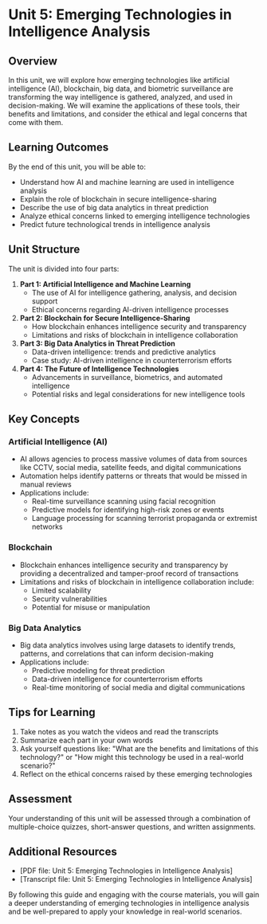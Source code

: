**Unit 5: Emerging Technologies in Intelligence Analysis**
=====================================================

**Overview**
---------

In this unit, we will explore how emerging technologies like artificial intelligence (AI), blockchain, big data, and biometric surveillance are transforming the way intelligence is gathered, analyzed, and used in decision-making. We will examine the applications of these tools, their benefits and limitations, and consider the ethical and legal concerns that come with them.

**Learning Outcomes**
-------------------

By the end of this unit, you will be able to:

* Understand how AI and machine learning are used in intelligence analysis
* Explain the role of blockchain in secure intelligence-sharing
* Describe the use of big data analytics in threat prediction
* Analyze ethical concerns linked to emerging intelligence technologies
* Predict future technological trends in intelligence analysis

**Unit Structure**
------------------

The unit is divided into four parts:

1. **Part 1: Artificial Intelligence and Machine Learning**
	* The use of AI for intelligence gathering, analysis, and decision support
	* Ethical concerns regarding AI-driven intelligence processes
2. **Part 2: Blockchain for Secure Intelligence-Sharing**
	* How blockchain enhances intelligence security and transparency
	* Limitations and risks of blockchain in intelligence collaboration
3. **Part 3: Big Data Analytics in Threat Prediction**
	* Data-driven intelligence: trends and predictive analytics
	* Case study: AI-driven intelligence in counterterrorism efforts
4. **Part 4: The Future of Intelligence Technologies**
	* Advancements in surveillance, biometrics, and automated intelligence
	* Potential risks and legal considerations for new intelligence tools

**Key Concepts**
-----------------

### Artificial Intelligence (AI)

* AI allows agencies to process massive volumes of data from sources like CCTV, social media, satellite feeds, and digital communications
* Automation helps identify patterns or threats that would be missed in manual reviews
* Applications include:
	+ Real-time surveillance scanning using facial recognition
	+ Predictive models for identifying high-risk zones or events
	+ Language processing for scanning terrorist propaganda or extremist networks

### Blockchain

* Blockchain enhances intelligence security and transparency by providing a decentralized and tamper-proof record of transactions
* Limitations and risks of blockchain in intelligence collaboration include:
	+ Limited scalability
	+ Security vulnerabilities
	+ Potential for misuse or manipulation

### Big Data Analytics

* Big data analytics involves using large datasets to identify trends, patterns, and correlations that can inform decision-making
* Applications include:
	+ Predictive modeling for threat prediction
	+ Data-driven intelligence for counterterrorism efforts
	+ Real-time monitoring of social media and digital communications

**Tips for Learning**
--------------------

1. Take notes as you watch the videos and read the transcripts
2. Summarize each part in your own words
3. Ask yourself questions like: "What are the benefits and limitations of this technology?" or "How might this technology be used in a real-world scenario?"
4. Reflect on the ethical concerns raised by these emerging technologies

**Assessment**
-------------

Your understanding of this unit will be assessed through a combination of multiple-choice quizzes, short-answer questions, and written assignments.

**Additional Resources**
-------------------------

* [PDF file: Unit 5: Emerging Technologies in Intelligence Analysis]
* [Transcript file: Unit 5: Emerging Technologies in Intelligence Analysis]

By following this guide and engaging with the course materials, you will gain a deeper understanding of emerging technologies in intelligence analysis and be well-prepared to apply your knowledge in real-world scenarios.